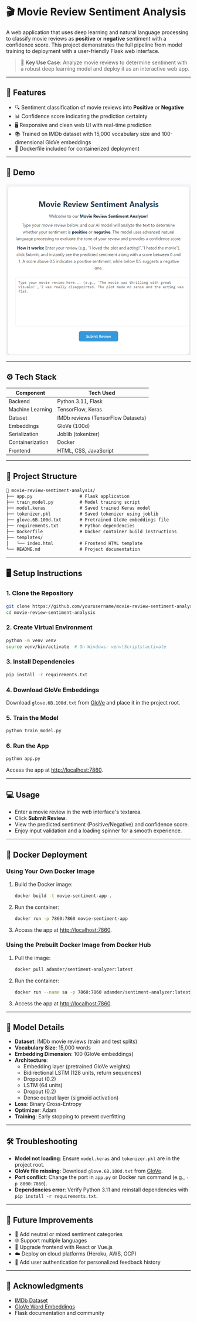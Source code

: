 # 🎬 Movie Review Sentiment Analysis

A web application that uses deep learning and natural language processing to classify movie reviews as **positive** or **negative** sentiment with a confidence score. This project demonstrates the full pipeline from model training to deployment with a user-friendly Flask web interface.

> 📌 **Key Use Case**: Analyze movie reviews to determine sentiment with a robust deep learning model and deploy it as an interactive web app.

---

## 🚀 Features
- 🔍 Sentiment classification of movie reviews into **Positive** or **Negative**
- 📊 Confidence score indicating the prediction certainty
- 🖥️ Responsive and clean web UI with real-time prediction
- 📚 Trained on IMDb dataset with 15,000 vocabulary size and 100-dimensional GloVe embeddings
- 🐳 Dockerfile included for containerized deployment

---

## 📸 Demo
![Flask UI](screenshots/demo.png)

---

## ⚙️ Tech Stack
| Component | Tech Used |
|-----------|-----------|
| Backend | Python 3.11, Flask |
| Machine Learning | TensorFlow, Keras |
| Dataset | IMDb reviews (TensorFlow Datasets) |
| Embeddings | GloVe (100d) |
| Serialization | Joblib (tokenizer) |
| Containerization | Docker |
| Frontend | HTML, CSS, JavaScript |

---

## 📂 Project Structure
```
📁 movie-review-sentiment-analysis/
├── app.py                  # Flask application
├── train_model.py          # Model training script
├── model.keras             # Saved trained Keras model
├── tokenizer.pkl           # Saved tokenizer using joblib
├── glove.6B.100d.txt       # Pretrained GloVe embeddings file
├── requirements.txt        # Python dependencies
├── Dockerfile              # Docker container build instructions
├── templates/
│   └── index.html          # Frontend HTML template
└── README.md               # Project documentation
```

---

## 🖥️ Setup Instructions

### 1. Clone the Repository
```bash
git clone https://github.com/yourusername/movie-review-sentiment-analysis.git
cd movie-review-sentiment-analysis
```

### 2. Create Virtual Environment
```bash
python -m venv venv
source venv/bin/activate  # On Windows: venv\Scripts\activate
```

### 3. Install Dependencies
```bash
pip install -r requirements.txt
```

### 4. Download GloVe Embeddings
Download `glove.6B.100d.txt` from [GloVe](https://nlp.stanford.edu/projects/glove/) and place it in the project root.

### 5. Train the Model
```bash
python train_model.py
```

### 6. Run the App
```bash
python app.py
```
Access the app at [http://localhost:7860](http://localhost:7860).

---

## 💻 Usage
- Enter a movie review in the web interface's textarea.
- Click **Submit Review**.
- View the predicted sentiment (Positive/Negative) and confidence score.
- Enjoy input validation and a loading spinner for a smooth experience.

---

## 🐳 Docker Deployment

### Using Your Own Docker Image
1. Build the Docker image:
   ```bash
   docker build -t movie-sentiment-app .
   ```
2. Run the container:
   ```bash
   docker run -p 7860:7860 movie-sentiment-app
   ```
3. Access the app at [http://localhost:7860](http://localhost:7860).

### Using the Prebuilt Docker Image from Docker Hub
1. Pull the image:
   ```bash
   docker pull adamder/sentiment-analyzer:latest
   ```
2. Run the container:
   ```bash
   docker run --name sa -p 7860:7860 adamder/sentiment-analyzer:latest
   ```
3. Access the app at [http://localhost:7860](http://localhost:7860).

---

## 🧪 Model Details
- **Dataset**: IMDb movie reviews (train and test splits)
- **Vocabulary Size**: 15,000 words
- **Embedding Dimension**: 100 (GloVe embeddings)
- **Architecture**:
  - Embedding layer (pretrained GloVe weights)
  - Bidirectional LSTM (128 units, return sequences)
  - Dropout (0.2)
  - LSTM (64 units)
  - Dropout (0.2)
  - Dense output layer (sigmoid activation)
- **Loss**: Binary Cross-Entropy
- **Optimizer**: Adam
- **Training**: Early stopping to prevent overfitting

---

## 🛠️ Troubleshooting
- **Model not loading**: Ensure `model.keras` and `tokenizer.pkl` are in the project root.
- **GloVe file missing**: Download `glove.6B.100d.txt` from [GloVe](https://nlp.stanford.edu/projects/glove/).
- **Port conflict**: Change the port in `app.py` or Docker run command (e.g., `-p 8000:7860`).
- **Dependencies error**: Verify Python 3.11 and reinstall dependencies with `pip install -r requirements.txt`.

---

## 🚀 Future Improvements
- 🧠 Add neutral or mixed sentiment categories
- 🌐 Support multiple languages
- 🎨 Upgrade frontend with React or Vue.js
- ☁️ Deploy on cloud platforms (Heroku, AWS, GCP)
- 🔐 Add user authentication for personalized feedback history

---

## 🙏 Acknowledgments
- [IMDb Dataset](https://www.tensorflow.org/datasets/catalog/imdb_reviews)
- [GloVe Word Embeddings](https://nlp.stanford.edu/projects/glove/)
- Flask documentation and community